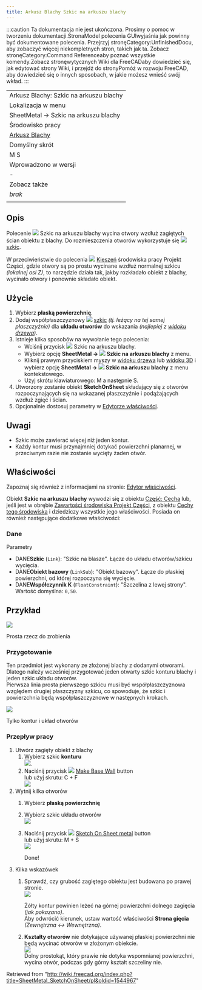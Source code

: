 ```yaml
---
title: Arkusz Blachy Szkic na arkuszu blachy
---
```

:::caution
Ta dokumentacja nie jest ukończona. Prosimy o pomoc w tworzeniu dokumentacji.StronaModel polecenia GUIwyjaśnia jak powinny być dokumentowane polecenia. Przejrzyj stronęCategory:UnfinishedDocu, aby zobaczyć więcej niekompletnych stron, takich jak ta. Zobacz stronęCategory:Command Referenceaby poznać wszystkie komendy.Zobacz stronęwytycznych Wiki dla FreeCADaby dowiedzieć się, jak edytować strony Wiki, i przejdź do stronyPomóż w rozwoju FreeCAD, aby dowiedzieć się o innych sposobach, w jakie możesz wnieść swój wkład.
:::

|  |
| --- |
| Arkusz Blachy: Szkic na arkuszu blachy |
| Lokalizacja w menu |
| SheetMetal → Szkic na arkuszu blachy |
| Środowisko pracy |
| [Arkusz Blachy](/SheetMetal_Workbench/pl "SheetMetal Workbench/pl") |
| Domyślny skrót |
| M S |
| Wprowadzono w wersji |
| - |
| Zobacz także |
| *brak* |
|  |

## Opis

Polecenie ![](/images/SheetMetal_SketchOnSheet.svg) Szkic na arkuszu blachy wycina otwory wzdłuż zagiętych ścian obiektu z blachy. Do rozmieszczenia otworów wykorzystuje się ![](/images/Workbench_Sketcher.svg) [szkic](/Sketcher_Workbench/pl "Sketcher Workbench/pl").

W przeciwieństwie do polecenia ![](/images/PartDesign_Pocket.svg) [Kieszeń](/PartDesign_Pocket/pl "PartDesign Pocket/pl") środowiska pracy Projekt Części, gdzie otwory są po prostu wycinane wzdłuż normalnej szkicu *(lokalnej osi Z)*, to narzędzie działa tak, jakby rozkładało obiekt z blachy, wycinało otwory i ponownie składało obiekt.

## Użycie

1. Wybierz **płaską powierzchnię**.
2. Dodaj współpłaszczyznowy ![](/images/Workbench_Sketcher.svg) [szkic](/Sketcher_Workbench/pl "Sketcher Workbench/pl") *(tj. leżący na tej samej płaszczyźnie)* dla **układu otworów** do wskazania *(najlepiej z [widoku drzewa](/Tree_view/pl "Tree view/pl"))*.
3. Istnieje kilka sposobów na wywołanie tego polecenia:
   * Wciśnij przycisk ![](/images/SheetMetal_SketchOnSheet.svg) Szkic na arkuszu blachy.
   * Wybierz opcję **SheetMetal → ![](/images/SheetMetal_SketchOnSheet.svg) Szkic na arkuszu blachy** z menu.
   * Kliknij prawym przyciskiem myszy w [widoku drzewa](/Tree_view/pl "Tree view/pl") lub [widoku 3D](/3D_view/pl "3D view/pl") i wybierz opcję **SheetMetal → ![](/images/SheetMetal_SketchOnSheet.svg) Szkic na arkuszu blachy** z menu kontekstowego.
   * Użyj skrótu klawiaturowego: M a następnie S.
4. Utworzony zostanie obiekt **SketchOnSheet** składający się z otworów rozpoczynających się na wskazanej płaszczyźnie i podążających wzdłuż zgięć i ścian.
5. Opcjonalnie dostosuj parametry w [Edytorze właściwości](/Property_editor/pl "Property editor/pl").

## Uwagi

* Szkic może zawierać więcej niż jeden kontur.
* Każdy kontur musi przynajmniej dotykać powierzchni planarnej, w przeciwnym razie nie zostanie wycięty żaden otwór.

## Właściwości

Zapoznaj się również z informacjami na stronie: [Edytor właściwości](/Property_editor/pl "Property editor/pl").

Obiekt **Szkic na arkuszu blachy** wywodzi się z obiektu [Część: Cecha](/Part_Feature/pl "Part Feature/pl") lub, jeśli jest w obrębie [Zawartości środowiska Projekt Części](/PartDesign_Body/pl "PartDesign Body/pl"), z obiektu [Cechy tego środowiska](/PartDesign_Feature/pl "PartDesign Feature/pl") i dziedziczy wszystkie jego właściwości. Posiada on również następujące dodatkowe właściwości:

### Dane

Parametry

* DANE**Szkic** (`Link`): "Szkic na blasze". Łącze do układu otworów/szkicu wycięcia.
* DANE**Obiekt bazowy** (`LinkSub`): "Obiekt bazowy". Łącze do płaskiej powierzchni, od której rozpoczyna się wycięcie.
* DANE**Współczynnik K** (`FloatConstraint`): "Szczelina z lewej strony". Wartość domyślna: `0,50`.

## Przykład

![](/images/SheetMetal_SketchOnSheet-05.png)

Prosta rzecz do zrobienia

### Przygotowanie

Ten przedmiot jest wykonany ze złożonej blachy z dodanymi otworami.   
Dlatego należy wcześniej przygotować jeden otwarty szkic konturu blachy i jeden szkic układu otworów.   
Pierwsza linia prosta pierwszego szkicu musi być współpłaszczyznowa względem drugiej płaszczyzny szkicu, co spowoduje, że szkic i powierzchnia będą współpłaszczyznowe w następnych krokach.

![](/images/SheetMetal_SketchOnSheet-01.png)

Tylko kontur i układ otworów

### Przepływ pracy

1. Utwórz zagięty obiekt z blachy
   1. Wybierz szkic **konturu**   
       ![](/images/SheetMetal_SketchOnSheet-02.png).
   2. Naciśnij przycisk ![](/images/SheetMetal_AddBase.svg) [Make Base Wall](/SheetMetal_AddBase "SheetMetal AddBase") button   
       lub użyj skrutu: C + F   
       ![](/images/SheetMetal_SketchOnSheet-03.png)
2. Wytnij kilka otworów
   1. Wybierz **płaską powierzchnię**
   2. Wybierz szkic układu otworów   
       ![](/images/SheetMetal_SketchOnSheet-04.png)
   3. Naciśnij przycisk ![](/images/SheetMetal_SketchOnSheet.svg) [Sketch On Sheet metal](/SheetMetal_SketchOnSheet "SheetMetal SketchOnSheet") button   
       lub użyj skrutu: M + S   
       ![](/images/SheetMetal_SketchOnSheet-05.png)   
         
       Done!
3. Kilka wskazówek
   1. Sprawdź, czy grubość zagiętego obiektu jest budowana po prawej stronie.   
       ![](/images/SheetMetal_SketchOnSheet-06.png)   
        
       Żółty kontur powinien leżeć na górnej powierzchni dolnego zagięcia *(jak pokazano)*.  
       Aby odwrócić kierunek, ustaw wartość właściwości **Strona gięcia** *(Zewnętrzna <-> Wewnętrzna)*.
   2. **Kształty otworów** nie dotykające używanej płaskiej powierzchni nie będą wycinać otworów w złożonym obiekcie.   
       ![](/images/SheetMetal_SketchOnSheet-07.png)   
       Dolny prostokąt, który prawie nie dotyka wspomnianej powierzchni, wycina otwór, podczas gdy górny kształt szczeliny nie.

Retrieved from "<http://wiki.freecad.org/index.php?title=SheetMetal_SketchOnSheet/pl&oldid=1544967>"